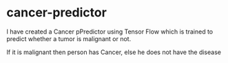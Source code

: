 # cancer-predictor
I have created a Cancer pPredictor using Tensor Flow which is trained to predict whether a tumor is malignant or not.

If it is malignant then person has Cancer, else he does not have the disease 